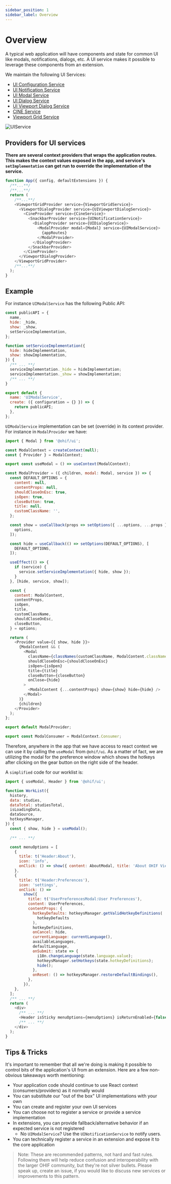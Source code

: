 ```yaml
---
sidebar_position: 1
sidebar_label: Overview
---
```


# Overview

<!-- - Consistent look & feel
- Available in and “out” of React
- Supports ad hoc containers
- Exposes “setImplementation” method passed to Context Provider
- May set a default UI component
- API exposes get/set of Context Provider’s state -->

A typical web application will have components and state for common UI like
modals, notifications, dialogs, etc. A UI service makes it possible to leverage
these components from an extension.

We maintain the following UI Services:

- [UI Configuration Service](ui-configuuration-service.md)
- [UI Notification Service](ui-notification-service.md)
- [UI Modal Service](ui-modal-service.md)
- [UI Dialog Service](ui-dialog-service.md)
- [UI Viewport Dialog Service](ui-viewport-dialog-service.md)
- [CINE Service](cine-service.md)
- [Viewport Grid Service](viewport-grid-service.md)

<!-- <div style="text-align: center;">
  <a href="/assets/img/ui-services.png">
    <img src="/assets/img/ui-services.png" alt="UI Services Diagram" style="margin: 0 auto; max-width: 500px;" />
  </a>
  <div><i>Diagram showing relationship between React Context and UI Service</i></div>
</div> -->

![UIService](../../../assets/img/ui-services.png)

<!-- In `@ohif/core`, we have a collection of service factories. We select one we
would like our application to support, create an instance of it, and pass that
instance to our `ServicesManager` AND to a React component (in this example,
`ModalContext`'s provider).

The `ModalContext`'s provider:

- Exposes context values
- Exposes methods that leverage `useCallback` hooks
- Sets the service's implementation in a `useEffect` hook

The `ServicesManager` is:

- Passed to the `ExtensionManager`
- The `ExtensionManager` makes the `ServicesManager` available to:
  - All of its lifecycle hooks (`preRegistration`)
  - Each "getModuleFunction" (`getToolbarModule`, `getPanelModule`, etc.) -->

## Providers for UI services

**There are several context providers that wraps the application routes. This
makes the context values exposed in the app, and service's `setImplementation`
can get run to override the implementation of the service.**

```js title="platform/viewer/src/App.jsx"
function App({ config, defaultExtensions }) {
  /**...**/
  /**...**/
  return (
    /**...**/
    <ViewportGridProvider service={ViewportGridService}>
      <ViewportDialogProvider service={UIViewportDialogService}>
        <CineProvider service={CineService}>
          <SnackbarProvider service={UINotificationService}>
            <DialogProvider service={UIDialogService}>
              <ModalProvider modal={Modal} service={UIModalService}>
                {appRoutes}
              </ModalProvider>
            </DialogProvider>
          </SnackbarProvider>
        </CineProvider>
      </ViewportDialogProvider>
    </ViewportGridProvider>
    /**...**/
  );
}
```

## Example

For instance `UIModalService` has the following Public API:

```js title="platform/core/src/services/UIModalService/index.js"
const publicAPI = {
  name,
  hide: _hide,
  show: _show,
  setServiceImplementation,
};

function setServiceImplementation({
  hide: hideImplementation,
  show: showImplementation,
}) {
  /** ... **/
  serviceImplementation._hide = hideImplementation;
  serviceImplementation._show = showImplementation;
  /** ... **/
}

export default {
  name: 'UIModalService',
  create: ({ configuration = {} }) => {
    return publicAPI;
  },
};
```

`UIModalService` implementation can be set (override) in its context provider.
For instance in `ModalProvider` we have:

```js title="platform/ui/src/contextProviders/ModalProvider.jsx"
import { Modal } from '@ohif/ui';

const ModalContext = createContext(null);
const { Provider } = ModalContext;

export const useModal = () => useContext(ModalContext);

const ModalProvider = ({ children, modal: Modal, service }) => {
  const DEFAULT_OPTIONS = {
    content: null,
    contentProps: null,
    shouldCloseOnEsc: true,
    isOpen: true,
    closeButton: true,
    title: null,
    customClassName: '',
  };

  const show = useCallback(props => setOptions({ ...options, ...props }), [
    options,
  ]);

  const hide = useCallback(() => setOptions(DEFAULT_OPTIONS), [
    DEFAULT_OPTIONS,
  ]);

  useEffect(() => {
    if (service) {
      service.setServiceImplementation({ hide, show });
    }
  }, [hide, service, show]);

  const {
    content: ModalContent,
    contentProps,
    isOpen,
    title,
    customClassName,
    shouldCloseOnEsc,
    closeButton,
  } = options;

  return (
    <Provider value={{ show, hide }}>
      {ModalContent && (
        <Modal
          className={classNames(customClassName, ModalContent.className)}
          shouldCloseOnEsc={shouldCloseOnEsc}
          isOpen={isOpen}
          title={title}
          closeButton={closeButton}
          onClose={hide}
        >
          <ModalContent {...contentProps} show={show} hide={hide} />
        </Modal>
      )}
      {children}
    </Provider>
  );
};

export default ModalProvider;

export const ModalConsumer = ModalContext.Consumer;
```

Therefore, anywhere in the app that we have access to react context we can use
it by calling the `useModal` from `@ohif/ui`. As a matter of fact, we are
utilizing the modal for the preference window which shows the hotkeys after
clicking on the gear button on the right side of the header.

A `simplified` code for our worklist is:

```js title="platform/viewer/src/routes/WorkList/WorkList.jsx"
import { useModal, Header } from '@ohif/ui';

function WorkList({
  history,
  data: studies,
  dataTotal: studiesTotal,
  isLoadingData,
  dataSource,
  hotkeysManager,
}) {
  const { show, hide } = useModal();

  /** ... **/

  const menuOptions = [
    {
      title: t('Header:About'),
      icon: 'info',
      onClick: () => show({ content: AboutModal, title: 'About OHIF Viewer' }),
    },
    {
      title: t('Header:Preferences'),
      icon: 'settings',
      onClick: () =>
        show({
          title: t('UserPreferencesModal:User Preferences'),
          content: UserPreferences,
          contentProps: {
            hotkeyDefaults: hotkeysManager.getValidHotkeyDefinitions(
              hotkeyDefaults
            ),
            hotkeyDefinitions,
            onCancel: hide,
            currentLanguage: currentLanguage(),
            availableLanguages,
            defaultLanguage,
            onSubmit: state => {
              i18n.changeLanguage(state.language.value);
              hotkeysManager.setHotkeys(state.hotkeyDefinitions);
              hide();
            },
            onReset: () => hotkeysManager.restoreDefaultBindings(),
          },
        }),
    },
  ];
  /** ... **/
  return (
    <div>
      /** ... **/
      <Header isSticky menuOptions={menuOptions} isReturnEnabled={false} />
      /** ... **/
    </div>
  );
}
```

<!-- ## Example -->

<!-- That's all fine and good, but it's still a little too abstract. What does this
translate to in practice?

```js
// In the application
import UINotificationService from '@ohif/core';
const servicesManager = new ServicesManager();

servicesManager.registerService(UINotificationService);

// UI Service Provider
useEffect(() => {
  if (service) {
    service.setServiceImplementation({ hide, show });
  }
}, [service, hide, show]);

// In an extension
const { UINotificationService } = servicesManager.services;

if (UINotificationService) {
  UINotificationService.show('Hello from the other side 👋');
}
``` -->

<!-- <div style="text-align: center;">
  <a href="/assets/img/notification-example.gif">
    <img src="/assets/img/notification-example.gif" alt="UI Notification Service Example" style="margin: 0 auto; max-width: 500px;" />
  </a>
  <div><i>GIF showing successful call of UINotificationService from an extension.</i></div>
</div> -->

## Tips & Tricks

It's important to remember that all we're doing is making it possible to control
bits of the application's UI from an extension. Here are a few non-obvious
takeaways worth mentioning:

- Your application code should continue to use React context
  (consumers/providers) as it normally would
- You can substitute our "out of the box" UI implementations with your own
- You can create and register your own UI services
- You can choose not to register a service or provide a service implementation
- In extensions, you can provide fallback/alternative behavior if an expected
  service is not registered
  - No `UIModalService`? Use the `UINotificationService` to notify users.
- You can technically register a service in an extension and expose it to the
  core application

> Note: These are recommended patterns, not hard and fast rules. Following them
> will help reduce confusion and interoperability with the larger OHIF
> community, but they're not silver bullets. Please speak up, create an issue,
> if you would like to discuss new services or improvements to this pattern.
